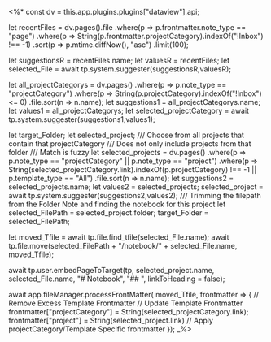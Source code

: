 <%* 
const dv = this.app.plugins.plugins["dataview"].api;

let recentFiles = dv.pages().file
					.where(p => p.frontmatter.note_type == "page")
					.where(p => String(p.frontmatter.projectCategory).indexOf("!Inbox")  !== -1)
					.sort(p => p.mtime.diffNow(), "asc")
					.limit(100);

let suggestionsR = recentFiles.name;
let valuesR = recentFiles;
let selected_File = await tp.system.suggester(suggestionsR,valuesR);

let all_projectCategorys = dv.pages()
	.where(p => p.note_type == "projectCategory")
	.where(p => String(p.projectCategory).indexOf("!Inbox")  <= 0)
	.file.sort(n => n.name);
let suggestions1 = all_projectCategorys.name;
let values1 = all_projectCategorys;
let selected_projectCategory = await tp.system.suggester(suggestions1,values1);

let target_Folder;
let selected_project;
/// Choose from all projects that contain that projectCategory
/// Does not only include projects from that folder
/// Match is fuzzy
let selected_projects = dv.pages()
	.where(p => p.note_type == "projectCategory" || p.note_type == "project")
	.where(p => String(selected_projectCategory.link).indexOf(p.projectCategory) !== -1 || p.template_type == "All")
	.file.sort(n => n.name);
let suggestions2 = selected_projects.name;
let values2 = selected_projects;
selected_project = await tp.system.suggester(suggestions2,values2);
/// Trimming the filepath from the Folder Note and finding the notebook for this project
let selected_FilePath = selected_project.folder;
target_Folder = selected_FilePath;

let moved_Tfile = await tp.file.find_tfile(selected_File.name);
await tp.file.move(selected_FilePath + "/notebook/" + selected_File.name, moved_Tfile);

await tp.user.embedPageToTarget(tp, selected_project.name, selected_File.name, "# Notebook", "## ", linkToHeading = false);

await app.fileManager.processFrontMatter(
      moved_Tfile,
      frontmatter => {
		// Remove Excess Template Frontmatter
		// Update Template Frontmatter
		frontmatter["projectCategory"] = String(selected_projectCategory.link);		
		frontmatter["project"] = String(selected_project.link)
        // Apply projectCategory/Template Specific frontmatter
      });
_%>

